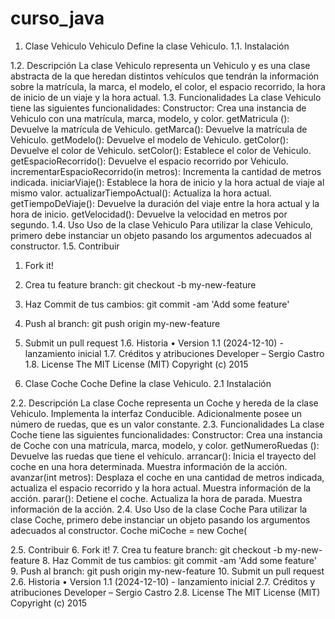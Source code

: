 # curso_java
1. Clase Vehiculo
Vehiculo
Define la clase Vehiculo.
1.1.	Instalación

1.2. Descripción
La clase Vehiculo representa un Vehiculo y es una clase abstracta de la que heredan distintos vehículos que tendrán la información sobre la matrícula, la marca, el modelo, el color, el espacio recorrido, la hora de inicio de un viaje y la hora actual. 
1.3. Funcionalidades
La clase Vehiculo tiene las siguientes funcionalidades:
Constructor: Crea una instancia de Vehiculo con una matrícula, marca, modelo, y color.
getMatricula (): Devuelve la matrícula de Vehiculo.
getMarca(): Devuelve la matrícula de Vehiculo.
getModelo(): Devuelve el modelo de Vehiculo.
getColor(): Devuelve el color de Vehiculo.
setColor(): Establece el color de Vehiculo.
getEspacioRecorrido(): Devuelve el espacio recorrido por Vehiculo.
incrementarEspacioRecorrido(in metros): Incrementa la cantidad de metros indicada.
iniciarViaje(): Establece la hora de inicio y la hora actual de viaje al mismo valor.
actualizarTiempoActual(): Actualiza la hora actual.
getTiempoDeViaje(): Devuelve la duración del viaje entre la hora actual y la hora de inicio. 
getVelocidad():  Devuelve la velocidad en metros por segundo.
1.4. Uso
Uso de la clase Vehiculo
Para utilizar la clase Vehiculo, primero debe instanciar un objeto pasando los argumentos adecuados al constructor. 
1.5. Contribuir
1.	Fork it!
2.	Crea tu feature branch: git checkout -b my-new-feature
3.	Haz Commit de tus cambios: git commit -am 'Add some feature'
4.	Push al branch: git push origin my-new-feature
5.	Submit un pull request
1.6. Historia
•	Version 1.1 (2024-12-10) - lanzamiento inicial
1.7. Créditos y atribuciones
Developer – Sergio Castro
1.8. License
The MIT License (MIT)
Copyright (c) 2015 

2. Clase Coche
Coche
Define la clase Vehiculo.
2.1 Instalación

2.2. Descripción
La clase Coche representa un Coche y hereda de la clase Vehiculo. Implementa la interfaz Conducible. Adicionalmente posee un número de ruedas, que es un valor constante.
2.3. Funcionalidades
La clase Coche tiene las siguientes funcionalidades:
Constructor: Crea una instancia de Coche con una matrícula, marca, modelo, y color.
getNumeroRuedas (): Devuelve las ruedas que tiene el vehículo.
arrancar(): Inicia el trayecto del coche en una hora determinada. Muestra información de la acción.
avanzar(int metros): Desplaza el coche en una cantidad de metros indicada, actualiza el espacio recorrido y la hora actual. Muestra información de la acción.
parar():  Detiene el coche. Actualiza la hora de parada. Muestra información de la acción.
2.4. Uso
Uso de la clase Coche
Para utilizar la clase Coche, primero debe instanciar un objeto pasando los argumentos adecuados al constructor. 
Coche miCoche = new Coche(

2.5. Contribuir
6.	Fork it!
7.	Crea tu feature branch: git checkout -b my-new-feature
8.	Haz Commit de tus cambios: git commit -am 'Add some feature'
9.	Push al branch: git push origin my-new-feature
10.	Submit un pull request
2.6. Historia
•	Version 1.1 (2024-12-10) - lanzamiento inicial
2.7. Créditos y atribuciones
Developer – Sergio Castro
2.8. License
The MIT License (MIT)
Copyright (c) 2015
